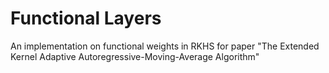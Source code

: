 # Functional Layers
An implementation on functional weights in RKHS for paper "The Extended Kernel Adaptive Autoregressive-Moving-Average Algorithm"
